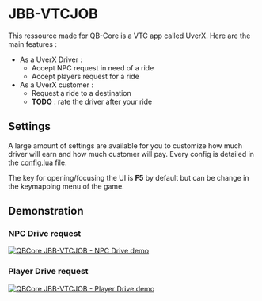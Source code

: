 # JBB-VTCJOB

This ressource made for QB-Core is a VTC app called UverX.
Here are the main features : 

 - As a UverX Driver : 
   - Accept NPC request in need of a ride
   - Accept players request for a ride
 - As a UverX customer : 
   - Request a ride to a destination
   - **TODO** : rate the driver after your ride

## Settings
A large amount of settings are available for you to customize how much driver will earn and how much customer will pay.
Every config is detailed in the [config.lua](./config.lua) file.

The key for opening/focusing the UI is **F5** by default but can be change in the keymapping menu of the game.

## Demonstration
### NPC Drive request
[![QBCore JBB-VTCJOB - NPC Drive demo](https://img.youtube.com/vi/DkmiIAgDU5I/0.jpg)](https://www.youtube.com/watch?v=DkmiIAgDU5I)

### Player Drive request
[![QBCore JBB-VTCJOB - Player Drive demo](https://img.youtube.com/vi/9rvrmue_hXU/0.jpg)](https://www.youtube.com/watch?v=9rvrmue_hXU)
